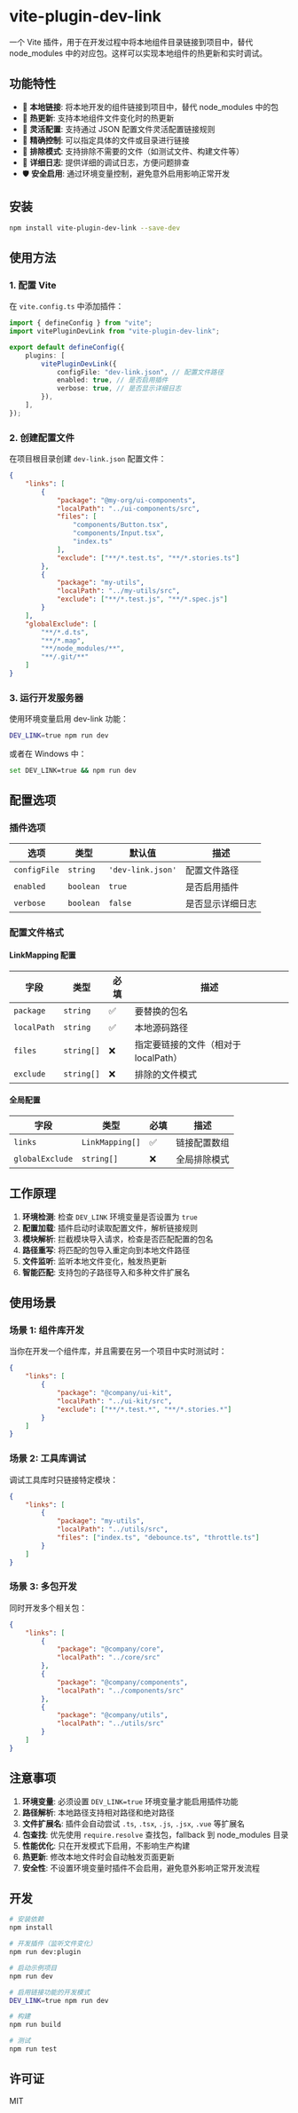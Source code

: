 # vite-plugin-dev-link

一个 Vite 插件，用于在开发过程中将本地组件目录链接到项目中，替代 node_modules 中的对应包。这样可以实现本地组件的热更新和实时调试。

## 功能特性

-   🔗 **本地链接**: 将本地开发的组件链接到项目中，替代 node_modules 中的包
-   🔄 **热更新**: 支持本地组件文件变化时的热更新
-   📁 **灵活配置**: 支持通过 JSON 配置文件灵活配置链接规则
-   🎯 **精确控制**: 可以指定具体的文件或目录进行链接
-   🚫 **排除模式**: 支持排除不需要的文件（如测试文件、构建文件等）
-   📝 **详细日志**: 提供详细的调试日志，方便问题排查
-   🛡️ **安全启用**: 通过环境变量控制，避免意外启用影响正常开发

## 安装

```bash
npm install vite-plugin-dev-link --save-dev
```

## 使用方法

### 1. 配置 Vite

在 `vite.config.ts` 中添加插件：

```typescript
import { defineConfig } from "vite";
import vitePluginDevLink from "vite-plugin-dev-link";

export default defineConfig({
    plugins: [
        vitePluginDevLink({
            configFile: "dev-link.json", // 配置文件路径
            enabled: true, // 是否启用插件
            verbose: true, // 是否显示详细日志
        }),
    ],
});
```

### 2. 创建配置文件

在项目根目录创建 `dev-link.json` 配置文件：

```json
{
    "links": [
        {
            "package": "@my-org/ui-components",
            "localPath": "../ui-components/src",
            "files": [
                "components/Button.tsx",
                "components/Input.tsx",
                "index.ts"
            ],
            "exclude": ["**/*.test.ts", "**/*.stories.ts"]
        },
        {
            "package": "my-utils",
            "localPath": "../my-utils/src",
            "exclude": ["**/*.test.js", "**/*.spec.js"]
        }
    ],
    "globalExclude": [
        "**/*.d.ts",
        "**/*.map",
        "**/node_modules/**",
        "**/.git/**"
    ]
}
```

### 3. 运行开发服务器

使用环境变量启用 dev-link 功能：

```bash
DEV_LINK=true npm run dev
```

或者在 Windows 中：

```bash
set DEV_LINK=true && npm run dev
```

## 配置选项

### 插件选项

| 选项         | 类型      | 默认值            | 描述             |
| ------------ | --------- | ----------------- | ---------------- |
| `configFile` | `string`  | `'dev-link.json'` | 配置文件路径     |
| `enabled`    | `boolean` | `true`            | 是否启用插件     |
| `verbose`    | `boolean` | `false`           | 是否显示详细日志 |

### 配置文件格式

#### LinkMapping 配置

| 字段        | 类型       | 必填 | 描述                                 |
| ----------- | ---------- | ---- | ------------------------------------ |
| `package`   | `string`   | ✅   | 要替换的包名                         |
| `localPath` | `string`   | ✅   | 本地源码路径                         |
| `files`     | `string[]` | ❌   | 指定要链接的文件（相对于 localPath） |
| `exclude`   | `string[]` | ❌   | 排除的文件模式                       |

#### 全局配置

| 字段            | 类型            | 必填 | 描述         |
| --------------- | --------------- | ---- | ------------ |
| `links`         | `LinkMapping[]` | ✅   | 链接配置数组 |
| `globalExclude` | `string[]`      | ❌   | 全局排除模式 |

## 工作原理

1. **环境检测**: 检查 `DEV_LINK` 环境变量是否设置为 `true`
2. **配置加载**: 插件启动时读取配置文件，解析链接规则
3. **模块解析**: 拦截模块导入请求，检查是否匹配配置的包名
4. **路径重写**: 将匹配的包导入重定向到本地文件路径
5. **文件监听**: 监听本地文件变化，触发热更新
6. **智能匹配**: 支持包的子路径导入和多种文件扩展名

## 使用场景

### 场景 1: 组件库开发

当你在开发一个组件库，并且需要在另一个项目中实时测试时：

```json
{
    "links": [
        {
            "package": "@company/ui-kit",
            "localPath": "../ui-kit/src",
            "exclude": ["**/*.test.*", "**/*.stories.*"]
        }
    ]
}
```

### 场景 2: 工具库调试

调试工具库时只链接特定模块：

```json
{
    "links": [
        {
            "package": "my-utils",
            "localPath": "../utils/src",
            "files": ["index.ts", "debounce.ts", "throttle.ts"]
        }
    ]
}
```

### 场景 3: 多包开发

同时开发多个相关包：

```json
{
    "links": [
        {
            "package": "@company/core",
            "localPath": "../core/src"
        },
        {
            "package": "@company/components",
            "localPath": "../components/src"
        },
        {
            "package": "@company/utils",
            "localPath": "../utils/src"
        }
    ]
}
```

## 注意事项

1. **环境变量**: 必须设置 `DEV_LINK=true` 环境变量才能启用插件功能
2. **路径解析**: 本地路径支持相对路径和绝对路径
3. **文件扩展名**: 插件会自动尝试 `.ts`, `.tsx`, `.js`, `.jsx`, `.vue` 等扩展名
4. **包查找**: 优先使用 `require.resolve` 查找包，fallback 到 node_modules 目录
5. **性能优化**: 只在开发模式下启用，不影响生产构建
6. **热更新**: 修改本地文件时会自动触发页面更新
7. **安全性**: 不设置环境变量时插件不会启用，避免意外影响正常开发流程

## 开发

```bash
# 安装依赖
npm install

# 开发插件（监听文件变化）
npm run dev:plugin

# 启动示例项目
npm run dev

# 启用链接功能的开发模式
DEV_LINK=true npm run dev

# 构建
npm run build

# 测试
npm run test
```

## 许可证

MIT
